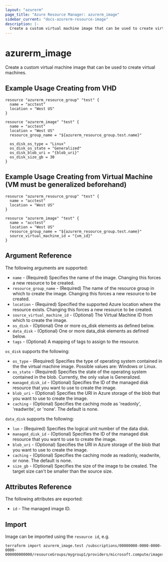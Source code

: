 ```yaml
---
layout: "azurerm"
page_title: "Azure Resource Manager: azurerm_image"
sidebar_current: "docs-azurerm-resource-image"
description: |-
  Create a custom virtual machine image that can be used to create virtual machines.
---
```


# azurerm\_image

Create a custom virtual machine image that can be used to create virtual machines.

## Example Usage Creating from VHD

```hcl
resource "azurerm_resource_group" "test" {
  name = "acctest"
  location = "West US"
}

resource "azurerm_image" "test" {
  name = "acctest"
  location = "West US"
  resource_group_name = "${azurerm_resource_group.test.name}"

  os_disk_os_type = "Linux"
  os_disk_os_state = "Generalized"
  os_disk_blob_uri = "{blob_uri}"
  os_disk_size_gb = 30
}
```

## Example Usage Creating from Virtual Machine (VM must be generalized beforehand)

```hcl
resource "azurerm_resource_group" "test" {
  name = "acctest"
  location = "West US"
}

resource "azurerm_image" "test" {
  name = "acctest"
  location = "West US"
  resource_group_name = "${azurerm_resource_group.test.name}"
  source_virtual_machine_id = "{vm_id}"
}
```

## Argument Reference

The following arguments are supported:

* `name` - (Required) Specifies the name of the image. Changing this forces a
    new resource to be created.
* `resource_group_name` - (Required) The name of the resource group in which to create
    the image. Changing this forces a new resource to be created.
* `location` - (Required) Specified the supported Azure location where the resource exists.
    Changing this forces a new resource to be created.
* `source_virtual_machine_id` - (Optional) The Virtual Machine ID from which to create the image.
* `os_disk` - (Optional) One or more os_disk elements as defined below.
* `data_disk` - (Optional) One or more data_disk elements as defined below.
* `tags` - (Optional) A mapping of tags to assign to the resource.

`os_disk` supports the following:

* `os_type` - (Required) Specifies the type of operating system contained in the the virtual machine image. Possible values are: Windows or Linux.
* `os_state` - (Required) Specifies the state of the operating system contained in the blob. Currently, the only value is Generalized.
* `managed_disk_id` - (Optional) Specifies the ID of the managed disk resource that you want to use to create the image.
* `blob_uri` - (Optional) Specifies the URI in Azure storage of the blob that you want to use to create the image.
* `caching` - (Optional) Specifies the caching mode as 'readonly', 'readwrite', or 'none'. The default is none.

`data_disk` supports the following:

* `lun` - (Required) Specifies the logical unit number of the data disk.
* `managed_disk_id` - (Optional) Specifies the ID of the managed disk resource that you want to use to create the image.
* `blob_uri` - (Optional) Specifies the URI in Azure storage of the blob that you want to use to create the image.
* `caching` - (Optional) Specifies the caching mode as readonly, readwrite, or none. The default is none.
* `size_gb` - (Optional) Specifies the size of the image to be created. The target size can't be smaller than the source size.

## Attributes Reference

The following attributes are exported:

* `id` - The managed image ID.

## Import

Image can be imported using the `resource id`, e.g.

```
terraform import azurerm_image.test /subscriptions/00000000-0000-0000-0000-000000000000/resourceGroups/mygroup1/providers/microsoft.compute/images/image1
```
